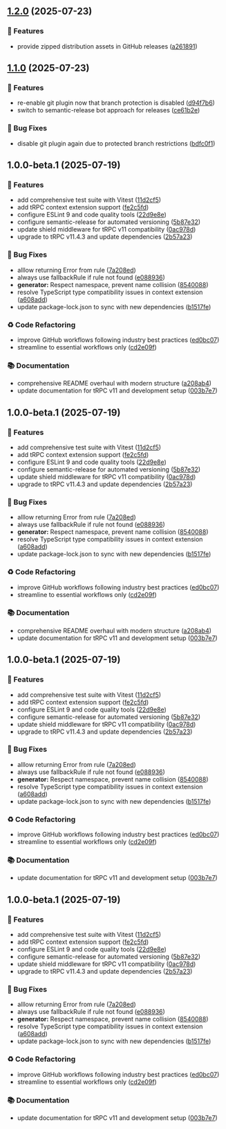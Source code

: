 ## [1.2.0](https://github.com/omar-dulaimi/trpc-shield/compare/v1.1.0...v1.2.0) (2025-07-23)


### 🚀 Features

* provide zipped distribution assets in GitHub releases ([a261891](https://github.com/omar-dulaimi/trpc-shield/commit/a261891d4f1c18d2ae0b7a996ae68d3239b075db))

## [1.1.0](https://github.com/omar-dulaimi/trpc-shield/compare/v1.0.0...v1.1.0) (2025-07-23)


### 🚀 Features

* re-enable git plugin now that branch protection is disabled ([d94f7b6](https://github.com/omar-dulaimi/trpc-shield/commit/d94f7b6ed93fa89c39f38380e013383e94b09f76))
* switch to semantic-release bot approach for releases ([ce61b2e](https://github.com/omar-dulaimi/trpc-shield/commit/ce61b2e2ba1073d26dcdb90d5769ebb1b6997f01))


### 🐛 Bug Fixes

* disable git plugin again due to protected branch restrictions ([bdfc0f1](https://github.com/omar-dulaimi/trpc-shield/commit/bdfc0f1fbbf1d711fac66e748a70eb3efb8dad41))

## 1.0.0-beta.1 (2025-07-19)


### 🚀 Features

* add comprehensive test suite with Vitest ([11d2cf5](https://github.com/omar-dulaimi/trpc-shield/commit/11d2cf58a13686bd2597e87b941fcd3284094f64))
* add tRPC context extension support ([fe2c5fd](https://github.com/omar-dulaimi/trpc-shield/commit/fe2c5fd6f42a31c043beee5ca4a2ab3a0cb986eb))
* configure ESLint 9 and code quality tools ([22d9e8e](https://github.com/omar-dulaimi/trpc-shield/commit/22d9e8e5a7bfbed42fff5a16b621a40517bf5569))
* configure semantic-release for automated versioning ([5b87e32](https://github.com/omar-dulaimi/trpc-shield/commit/5b87e3230f54d18a85eb3748584fe04b209ae99b))
* update shield middleware for tRPC v11 compatibility ([0ac978d](https://github.com/omar-dulaimi/trpc-shield/commit/0ac978d500604de83500d2ea22cd888a5ac2e7e5))
* upgrade to tRPC v11.4.3 and update dependencies ([2b57a23](https://github.com/omar-dulaimi/trpc-shield/commit/2b57a231671a091e042b3b57df7fb5fb98baa1db))


### 🐛 Bug Fixes

* alllow returning Error from rule ([7a208ed](https://github.com/omar-dulaimi/trpc-shield/commit/7a208ed2a3cd5458777c5076e2f25597270b7e4c))
* always use fallbackRule if rule not found ([e088936](https://github.com/omar-dulaimi/trpc-shield/commit/e088936b548925c61d3a325bf6a8163fc09a8664))
* **generator:** Respect namespace, prevent name collision ([8540088](https://github.com/omar-dulaimi/trpc-shield/commit/854008833b6cdcef690f1368de3cd674308a698d))
* resolve TypeScript type compatibility issues in context extension ([a608add](https://github.com/omar-dulaimi/trpc-shield/commit/a608add0aeba0505209682913d5cf3940af416c7))
* update package-lock.json to sync with new dependencies ([b1517fe](https://github.com/omar-dulaimi/trpc-shield/commit/b1517feb501bae5e14d850d20584d13087ffc357))


### ♻️ Code Refactoring

* improve GitHub workflows following industry best practices ([ed0bc07](https://github.com/omar-dulaimi/trpc-shield/commit/ed0bc07cdcd024089907e76bd7c8273e089be54a))
* streamline to essential workflows only ([cd2e09f](https://github.com/omar-dulaimi/trpc-shield/commit/cd2e09ff0f7c3a3fcb417fa6c73a55ec26caff98))


### 📚 Documentation

* comprehensive README overhaul with modern structure ([a208ab4](https://github.com/omar-dulaimi/trpc-shield/commit/a208ab4deadbfca364e26a2893754c1034e89f86))
* update documentation for tRPC v11 and development setup ([003b7e7](https://github.com/omar-dulaimi/trpc-shield/commit/003b7e7d738945cf628ab870a296c683e9d5ad92))

## 1.0.0-beta.1 (2025-07-19)


### 🚀 Features

* add comprehensive test suite with Vitest ([11d2cf5](https://github.com/omar-dulaimi/trpc-shield/commit/11d2cf58a13686bd2597e87b941fcd3284094f64))
* add tRPC context extension support ([fe2c5fd](https://github.com/omar-dulaimi/trpc-shield/commit/fe2c5fd6f42a31c043beee5ca4a2ab3a0cb986eb))
* configure ESLint 9 and code quality tools ([22d9e8e](https://github.com/omar-dulaimi/trpc-shield/commit/22d9e8e5a7bfbed42fff5a16b621a40517bf5569))
* configure semantic-release for automated versioning ([5b87e32](https://github.com/omar-dulaimi/trpc-shield/commit/5b87e3230f54d18a85eb3748584fe04b209ae99b))
* update shield middleware for tRPC v11 compatibility ([0ac978d](https://github.com/omar-dulaimi/trpc-shield/commit/0ac978d500604de83500d2ea22cd888a5ac2e7e5))
* upgrade to tRPC v11.4.3 and update dependencies ([2b57a23](https://github.com/omar-dulaimi/trpc-shield/commit/2b57a231671a091e042b3b57df7fb5fb98baa1db))


### 🐛 Bug Fixes

* alllow returning Error from rule ([7a208ed](https://github.com/omar-dulaimi/trpc-shield/commit/7a208ed2a3cd5458777c5076e2f25597270b7e4c))
* always use fallbackRule if rule not found ([e088936](https://github.com/omar-dulaimi/trpc-shield/commit/e088936b548925c61d3a325bf6a8163fc09a8664))
* **generator:** Respect namespace, prevent name collision ([8540088](https://github.com/omar-dulaimi/trpc-shield/commit/854008833b6cdcef690f1368de3cd674308a698d))
* resolve TypeScript type compatibility issues in context extension ([a608add](https://github.com/omar-dulaimi/trpc-shield/commit/a608add0aeba0505209682913d5cf3940af416c7))
* update package-lock.json to sync with new dependencies ([b1517fe](https://github.com/omar-dulaimi/trpc-shield/commit/b1517feb501bae5e14d850d20584d13087ffc357))


### ♻️ Code Refactoring

* improve GitHub workflows following industry best practices ([ed0bc07](https://github.com/omar-dulaimi/trpc-shield/commit/ed0bc07cdcd024089907e76bd7c8273e089be54a))
* streamline to essential workflows only ([cd2e09f](https://github.com/omar-dulaimi/trpc-shield/commit/cd2e09ff0f7c3a3fcb417fa6c73a55ec26caff98))


### 📚 Documentation

* comprehensive README overhaul with modern structure ([a208ab4](https://github.com/omar-dulaimi/trpc-shield/commit/a208ab4deadbfca364e26a2893754c1034e89f86))
* update documentation for tRPC v11 and development setup ([003b7e7](https://github.com/omar-dulaimi/trpc-shield/commit/003b7e7d738945cf628ab870a296c683e9d5ad92))

## 1.0.0-beta.1 (2025-07-19)


### 🚀 Features

* add comprehensive test suite with Vitest ([11d2cf5](https://github.com/omar-dulaimi/trpc-shield/commit/11d2cf58a13686bd2597e87b941fcd3284094f64))
* add tRPC context extension support ([fe2c5fd](https://github.com/omar-dulaimi/trpc-shield/commit/fe2c5fd6f42a31c043beee5ca4a2ab3a0cb986eb))
* configure ESLint 9 and code quality tools ([22d9e8e](https://github.com/omar-dulaimi/trpc-shield/commit/22d9e8e5a7bfbed42fff5a16b621a40517bf5569))
* configure semantic-release for automated versioning ([5b87e32](https://github.com/omar-dulaimi/trpc-shield/commit/5b87e3230f54d18a85eb3748584fe04b209ae99b))
* update shield middleware for tRPC v11 compatibility ([0ac978d](https://github.com/omar-dulaimi/trpc-shield/commit/0ac978d500604de83500d2ea22cd888a5ac2e7e5))
* upgrade to tRPC v11.4.3 and update dependencies ([2b57a23](https://github.com/omar-dulaimi/trpc-shield/commit/2b57a231671a091e042b3b57df7fb5fb98baa1db))


### 🐛 Bug Fixes

* alllow returning Error from rule ([7a208ed](https://github.com/omar-dulaimi/trpc-shield/commit/7a208ed2a3cd5458777c5076e2f25597270b7e4c))
* always use fallbackRule if rule not found ([e088936](https://github.com/omar-dulaimi/trpc-shield/commit/e088936b548925c61d3a325bf6a8163fc09a8664))
* **generator:** Respect namespace, prevent name collision ([8540088](https://github.com/omar-dulaimi/trpc-shield/commit/854008833b6cdcef690f1368de3cd674308a698d))
* resolve TypeScript type compatibility issues in context extension ([a608add](https://github.com/omar-dulaimi/trpc-shield/commit/a608add0aeba0505209682913d5cf3940af416c7))
* update package-lock.json to sync with new dependencies ([b1517fe](https://github.com/omar-dulaimi/trpc-shield/commit/b1517feb501bae5e14d850d20584d13087ffc357))


### ♻️ Code Refactoring

* improve GitHub workflows following industry best practices ([ed0bc07](https://github.com/omar-dulaimi/trpc-shield/commit/ed0bc07cdcd024089907e76bd7c8273e089be54a))
* streamline to essential workflows only ([cd2e09f](https://github.com/omar-dulaimi/trpc-shield/commit/cd2e09ff0f7c3a3fcb417fa6c73a55ec26caff98))


### 📚 Documentation

* update documentation for tRPC v11 and development setup ([003b7e7](https://github.com/omar-dulaimi/trpc-shield/commit/003b7e7d738945cf628ab870a296c683e9d5ad92))

## 1.0.0-beta.1 (2025-07-19)


### 🚀 Features

* add comprehensive test suite with Vitest ([11d2cf5](https://github.com/omar-dulaimi/trpc-shield/commit/11d2cf58a13686bd2597e87b941fcd3284094f64))
* add tRPC context extension support ([fe2c5fd](https://github.com/omar-dulaimi/trpc-shield/commit/fe2c5fd6f42a31c043beee5ca4a2ab3a0cb986eb))
* configure ESLint 9 and code quality tools ([22d9e8e](https://github.com/omar-dulaimi/trpc-shield/commit/22d9e8e5a7bfbed42fff5a16b621a40517bf5569))
* configure semantic-release for automated versioning ([5b87e32](https://github.com/omar-dulaimi/trpc-shield/commit/5b87e3230f54d18a85eb3748584fe04b209ae99b))
* update shield middleware for tRPC v11 compatibility ([0ac978d](https://github.com/omar-dulaimi/trpc-shield/commit/0ac978d500604de83500d2ea22cd888a5ac2e7e5))
* upgrade to tRPC v11.4.3 and update dependencies ([2b57a23](https://github.com/omar-dulaimi/trpc-shield/commit/2b57a231671a091e042b3b57df7fb5fb98baa1db))


### 🐛 Bug Fixes

* alllow returning Error from rule ([7a208ed](https://github.com/omar-dulaimi/trpc-shield/commit/7a208ed2a3cd5458777c5076e2f25597270b7e4c))
* always use fallbackRule if rule not found ([e088936](https://github.com/omar-dulaimi/trpc-shield/commit/e088936b548925c61d3a325bf6a8163fc09a8664))
* **generator:** Respect namespace, prevent name collision ([8540088](https://github.com/omar-dulaimi/trpc-shield/commit/854008833b6cdcef690f1368de3cd674308a698d))
* resolve TypeScript type compatibility issues in context extension ([a608add](https://github.com/omar-dulaimi/trpc-shield/commit/a608add0aeba0505209682913d5cf3940af416c7))
* update package-lock.json to sync with new dependencies ([b1517fe](https://github.com/omar-dulaimi/trpc-shield/commit/b1517feb501bae5e14d850d20584d13087ffc357))


### ♻️ Code Refactoring

* improve GitHub workflows following industry best practices ([ed0bc07](https://github.com/omar-dulaimi/trpc-shield/commit/ed0bc07cdcd024089907e76bd7c8273e089be54a))
* streamline to essential workflows only ([cd2e09f](https://github.com/omar-dulaimi/trpc-shield/commit/cd2e09ff0f7c3a3fcb417fa6c73a55ec26caff98))


### 📚 Documentation

* update documentation for tRPC v11 and development setup ([003b7e7](https://github.com/omar-dulaimi/trpc-shield/commit/003b7e7d738945cf628ab870a296c683e9d5ad92))

